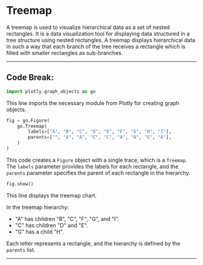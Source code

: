 # Treemap

A treemap is used to visualize hierarchical data as a set of nested rectangles. It is a data visualization tool for displaying data structured in a tree structure using nested rectangles.
A treemap displays hierarchical data in such a way that each branch of the tree receives a rectangle which is filled with smaller rectangles as sub-branches.

-----

## Code Break:

```python
import plotly.graph_objects as go
```

This line imports the necessary module from Plotly for creating graph objects.

```python
fig = go.Figure(
    go.Treemap(
        labels=["A", "B", "C", "D", "E", "F", "G", "H", "I"],
        parents=["", "A", "A", "C", "C", "A", "A", "G", "A"],
    )
)
```

This code creates a `Figure` object with a single trace, which is a `Treemap`. The `labels` parameter provides the labels for each rectangle, and the `parents` parameter specifies the parent of each rectangle in the hierarchy.

```python
fig.show()
```

This line displays the treemap chart.

In the treemap hierarchy:

- "A" has children "B", "C", "F", "G", and "I".
- "C" has children "D" and "E".
- "G" has a child "H".

Each letter represents a rectangle, and the hierarchy is defined by the `parents` list.

-----